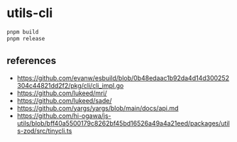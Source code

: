 # utils-cli

```sh
pnpm build
pnpm release
```

## references

- https://github.com/evanw/esbuild/blob/0b48edaac1b92da4d14d300252304c44821dd2f2/pkg/cli/cli_impl.go
- https://github.com/lukeed/mri/
- https://github.com/lukeed/sade/
- https://github.com/yargs/yargs/blob/main/docs/api.md
- https://github.com/hi-ogawa/js-utils/blob/bff40a5500179c8262bf45bd16526a49a4a21eed/packages/utils-zod/src/tinycli.ts

